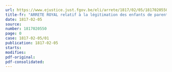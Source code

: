 ```yaml
---
url: https://www.ejustice.just.fgov.be/eli/arrete/1817/02/05/1817020550/justel
title-fr: "ARRETE ROYAL relatif à la légitimation des enfants de parents au degré prohibé"
date: 1817-02-05
source:
number: 1817020550
page: 0
case: 1817-02-05/01
publication: 1817-02-05
starts:
modifies:
pdf-original:
pdf-consolidated:
---
```


